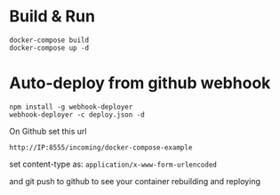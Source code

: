 # Build & Run
```
docker-compose build
docker-compose up -d
```

# Auto-deploy from github webhook

```
npm install -g webhook-deployer
webhook-deployer -c deploy.json -d
```

On Github set this url
```
http://IP:8555/incoming/docker-compose-example
```

set content-type as: `application/x-www-form-urlencoded`

and git push to github to see your container rebuilding and reploying
